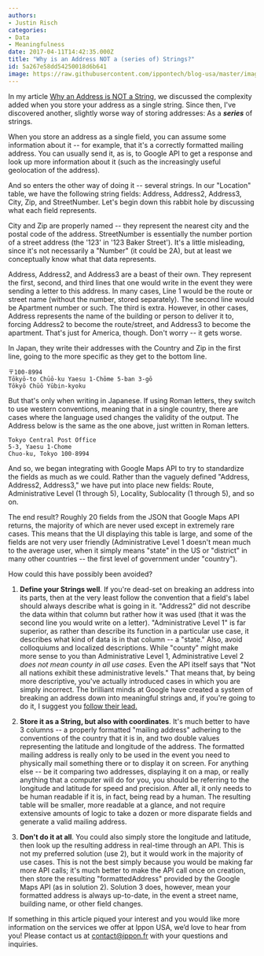 ```yaml
---
authors:
- Justin Risch
categories:
- Data
- Meaningfulness
date: 2017-04-11T14:42:35.000Z
title: "Why is an Address NOT a (series of) Strings?"
id: 5a267e58dd54250018d6b641
image: https://raw.githubusercontent.com/ippontech/blog-usa/master/images/2017/04/Why-is-an-address-not-a--series-of--strings--Blog.png
---
```


In my article [Why an Address is NOT a String](http://blog.ippon.tech/why-address-not-string/), we discussed the complexity added when you store your address as a single string. Since then, I've discovered another, slightly worse way of storing addresses: As a ***series*** of strings.

When you store an address as a single field, you can assume some information about it -- for example, that it's a correctly formatted mailing address. You can usually send it, as is, to Google API to get a response and look up more information about it (such as the increasingly useful geolocation of the address).

And so enters the other way of doing it -- several strings. In our "Location" table, we have the following string fields: Address, Address2, Address3, City, Zip, and StreetNumber. Let's begin down this rabbit hole by discussing what each field represents.

City and Zip are properly named -- they represent the nearest city and the postal code of the address. StreetNumber is essentially the number portion of a street address (the '123' in '123 Baker Street'). It's a little misleading, since it's not necessarily a "Number" (it could be 2A), but at least we conceptually know what that data represents.

Address, Address2, and Address3 are a beast of their own. They represent the first, second, and third lines that one would write in the event they were sending a letter to this address. In many cases, Line 1 would be the route or street name (without the number, stored separately). The second line would be Apartment number or such. The third is extra. However, in other cases, Address represents the name of the building or person to deliver it to, forcing Address2 to become the route/street, and Address3 to become the apartment. That's just for America, though. Don't worry -- it gets worse.

In Japan, they write their addresses with the Country and Zip in the first line, going to the more specific as they get to the bottom line.
```
〒100-8994
Tōkyō-to Chūō-ku Yaesu 1-Chōme 5-ban 3-gō
Tōkyō Chūō Yūbin-kyoku
```
But that's only when writing in Japanese. If using Roman letters, they switch to use western conventions, meaning that in a single country, there are cases where the language used changes the validity of the output. The Address below is the same as the one above, just written in Roman letters.

```
Tokyo Central Post Office
5-3, Yaesu 1-Chome
Chuo-ku, Tokyo 100-8994
```

And so, we began integrating with Google Maps API to try to standardize the fields as much as we could. Rather than the vaguely defined "Address, Address2, Address3," we have put into place new fields: Route, Administrative Level (1 through 5), Locality, Sublocality (1 through 5), and so on.

The end result? Roughly 20 fields from the JSON that Google Maps API returns, the majority of which are never used except in extremely rare cases. This means that the UI displaying this table is large, and some of the fields are not very user friendly (Administrative Level 1 doesn't mean much to the average user, when it simply means "state" in the US or "district" in many other countries -- the first level of government under "country").

How could this have possibly been avoided?

1. **Define your Strings well**. If you're dead-set on breaking an address into its parts, then at the very least follow the convention that a field's label should always describe what is going in it. "Address2" did not describe the data within that column but rather how it was used (that it was the second line you would write on a letter). "Administrative Level 1" is far superior, as rather than describe its function in a particular use case, it describes what kind of data is in that column -- a "state." Also, avoid colloquiums and localized descriptions. While "county" might make more sense to you than Administrative Level 1, Administrative Level 2 *does not mean county in all use cases.* Even the API itself says that "Not all nations exhibit these administrative levels." That means that, by being more descriptive, you've actually introduced cases in which you are simply incorrect. The brilliant minds at Google have created a system of breaking an address down into meaningful strings and, if you're going to do it, I suggest you [follow their lead.](https://developers.google.com/maps/documentation/geocoding/intro)

2. **Store it as a String, but also with coordinates**. It's much better to have 3 columns -- a properly formatted "mailing address" adhering to the conventions of the country that it is in, and two double values representing the latitude and longitude of the address. The formatted mailing address is really only to be used in the event you need to physically mail something there or to display it on screen. For anything else -- be it comparing two addresses, displaying it on a map, or really anything that a computer will do for you, you should be referring to the longitude and latitude for speed and precision. After all, it only needs to be human readable if it is, in fact, being read by a human. The resulting table will be smaller, more readable at a glance, and not require extensive amounts of logic to take a dozen or more disparate fields and generate a valid mailing address.

3. **Don't do it at all**. You could also simply store the longitude and latitude, then look up the resulting address in real-time through an API. This is not my preferred solution (use 2), but it would work in the majority of use cases. This is not the best simply because you would be making far more API calls; it's much better to make the API call once on creation, then store the resulting "formattedAddress" provided by the Google Maps API (as in solution 2). Solution 3 does, however, mean your formatted address is always up-to-date, in the event a street name, building name, or other field changes.

If something in this article piqued your interest and you would like more information on the services we offer at Ippon USA, we’d love to hear from you! Please contact us at contact@ippon.fr with your questions and inquiries.
